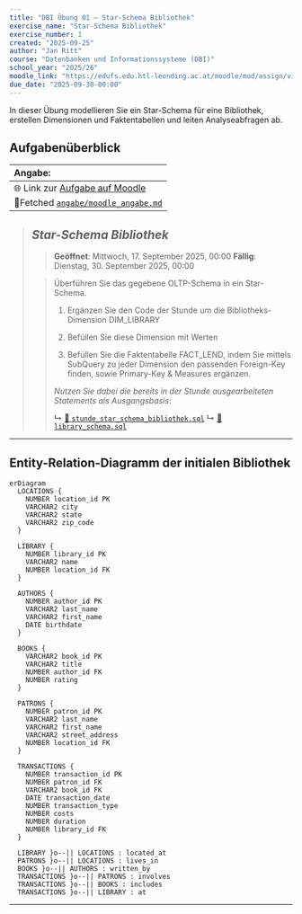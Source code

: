 ```yaml
---
title: "DBI Übung 01 – Star-Schema Bibliothek"
exercise_name: "Star-Schema Bibliothek"
exercise_number: 1
created: "2025-09-25"
author: "Jan Ritt"
course: "Datenbanken und Informationssysteme (DBI)"
school_year: "2025/26"
moodle_link: "https://edufs.edu.htl-leonding.ac.at/moodle/mod/assign/view.php?id=213382"
due_date: "2025-09-30-00:00"
---
```


In dieser Übung modellieren Sie ein Star-Schema für eine Bibliothek,
erstellen Dimensionen und Faktentabellen und leiten Analyseabfragen ab.

## Aufgabenüberblick

| Angabe:   |
| :-------- |
| 🌐 Link zur [Aufgabe auf Moodle](https://edufs.edu.htl-leonding.ac.at/moodle/mod/assign/view.php?id=213382) |
| 📄Fetched [`angabe/moodle_angabe.md`](angabe/moodle_angabe.md) |

> ## *Star-Schema Bibliothek*
>
> > **Geöffnet**: Mittwoch, 17. September 2025, 00:00
> > **Fällig**: Dienstag, 30. September 2025, 00:00
>
> > Überführen Sie das gegebene OLTP-Schema in ein Star-Schema.
> >
> > 1. Ergänzen Sie den Code der Stunde um die Bibliotheks-Dimension DIM_LIBRARY
> >
> > 2. Befüllen Sie diese Dimension mit Werten
> >
> > 3. Befüllen Sie die Faktentabelle FACT_LEND, indem Sie mittels SubQuery
> >    zu jeder Dimension den passenden Foreign-Key finden, sowie Primary-Key & Measures ergänzen.
> >
> > *Nutzen Sie dabei die bereits in der Stunde ausgearbeiteten Statements als Ausgangsbasis*:
> >
> > **↳** [📄 `stunde_star_schema_bibliothek.sql`](docs/stunde_star_schema_bibliothek.sql)
> > **↳** [📄 `library_schema.sql`](angabe/library_schema.sql)  <!--17. September 2025, 16:39-->
>

---

## Entity-Relation-Diagramm der initialen Bibliothek

```mermaid
erDiagram
  LOCATIONS {
    NUMBER location_id PK
    VARCHAR2 city
    VARCHAR2 state
    VARCHAR2 zip_code
  }

  LIBRARY {
    NUMBER library_id PK
    VARCHAR2 name
    NUMBER location_id FK
  }

  AUTHORS {
    NUMBER author_id PK
    VARCHAR2 last_name
    VARCHAR2 first_name
    DATE birthdate
  }

  BOOKS {
    VARCHAR2 book_id PK
    VARCHAR2 title
    NUMBER author_id FK
    NUMBER rating
  }

  PATRONS {
    NUMBER patron_id PK
    VARCHAR2 last_name
    VARCHAR2 first_name
    VARCHAR2 street_address
    NUMBER location_id FK
  }

  TRANSACTIONS {
    NUMBER transaction_id PK
    NUMBER patron_id FK
    VARCHAR2 book_id FK
    DATE transaction_date
    NUMBER transaction_type
    NUMBER costs
    NUMBER duration
    NUMBER library_id FK
  }

  LIBRARY }o--|| LOCATIONS : located_at
  PATRONS }o--|| LOCATIONS : lives_in
  BOOKS }o--|| AUTHORS : written_by
  TRANSACTIONS }o--|| PATRONS : involves
  TRANSACTIONS }o--|| BOOKS : includes
  TRANSACTIONS }o--|| LIBRARY : at
```

---

<!--
## Abgabehinweise

- Diagramme als Bild/Markdown einbinden
- Abgabe als Git-Repository mit sauberer Historie

  ### Git-Workflow (Empfehlung)
  
  - `main` stabil halten; Feature-Branches für Teilaufgaben
  - Aussagekräftige Commits in kleinen Schritten

  ### Struktur

  - `angaben/` Aufgabenstellung/Material
  - `docs/` Relevante Dokumente aus dem Unterricht
  - `sql/` Optional DDL/Abfragen
-->